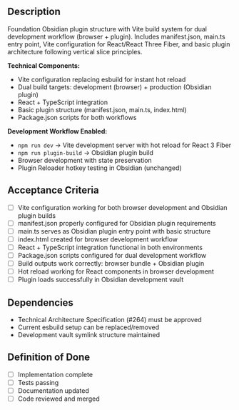 ## Description

Foundation Obsidian plugin structure with Vite build system for dual development workflow (browser + plugin). Includes manifest.json, main.ts entry point, Vite configuration for React/React Three Fiber, and basic plugin architecture following vertical slice principles.

**Technical Components:**
- Vite configuration replacing esbuild for instant hot reload
- Dual build targets: development (browser) + production (Obsidian plugin)
- React + TypeScript integration
- Basic plugin structure (manifest.json, main.ts, index.html)
- Package.json scripts for both workflows

**Development Workflow Enabled:**
- `npm run dev` → Vite development server with hot reload for React 3 Fiber
- `npm run plugin-build` → Obsidian plugin build
- Browser development with state preservation
- Plugin Reloader hotkey testing in Obsidian (unchanged)

## Acceptance Criteria

- [ ] Vite configuration working for both browser development and Obsidian plugin builds
- [ ] manifest.json properly configured for Obsidian plugin requirements
- [ ] main.ts serves as Obsidian plugin entry point with basic structure
- [ ] index.html created for browser development workflow
- [ ] React + TypeScript integration functional in both environments
- [ ] Package.json scripts configured for dual development workflow
- [ ] Build outputs work correctly: browser bundle + Obsidian plugin
- [ ] Hot reload working for React components in browser development
- [ ] Plugin loads successfully in Obsidian development vault

## Dependencies

- Technical Architecture Specification (#264) must be approved
- Current esbuild setup can be replaced/removed
- Development vault symlink structure maintained

## Definition of Done

- [ ] Implementation complete
- [ ] Tests passing
- [ ] Documentation updated
- [ ] Code reviewed and merged